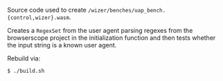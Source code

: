 Source code used to create `/wizer/benches/uap_bench.{control,wizer}.wasm`.

Creates a `RegexSet` from the user agent parsing regexes from the browserscope
project in the initialization function and then tests whether the input string
is a known user agent.

Rebuild via:

```
$ ./build.sh
```
